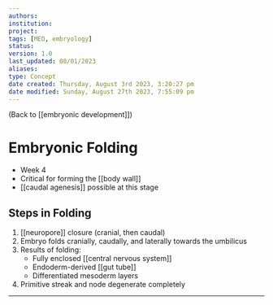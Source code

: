```yaml
---
authors: 
institution: 
project: 
tags: [MED, embryology]
status: 
version: 1.0
last_updated: 08/01/2023
aliases: 
type: Concept
date created: Thursday, August 3rd 2023, 3:20:27 pm
date modified: Sunday, August 27th 2023, 7:55:09 pm
---
```


(Back to [[embryonic development]])

# Embryonic Folding

- Week 4
- Critical for forming the [[body wall]]
- [[caudal agenesis]] possible at this stage

## Steps in Folding
1. [[neuropore]] closure (cranial, then caudal)
2. Embryo folds cranially, caudally, and laterally towards the umbilicus
3. Results of folding:
	- Fully enclosed [[central nervous system]]
	- Endoderm-derived [[gut tube]]
	- Differentiated mesoderm layers
4. Primitive streak and node degenerate completely

---
